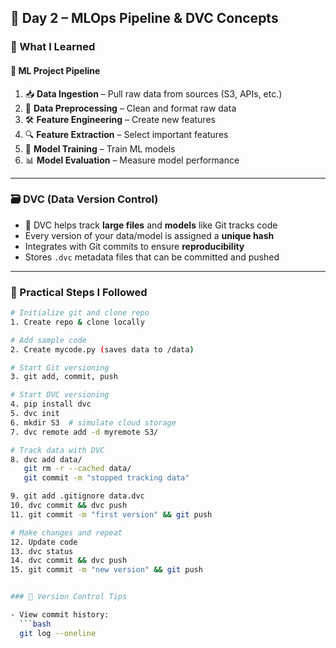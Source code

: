 ## 📘 Day 2 – MLOps Pipeline & DVC Concepts

### 🧠 What I Learned

#### 🔁 ML Project Pipeline
1. 📥 **Data Ingestion** – Pull raw data from sources (S3, APIs, etc.)  
2. 🧹 **Data Preprocessing** – Clean and format raw data  
3. 🛠️ **Feature Engineering** – Create new features  
4. 🔍 **Feature Extraction** – Select important features  
5. 🤖 **Model Training** – Train ML models  
6. 📊 **Model Evaluation** – Measure model performance  

---

### 🗃️ DVC (Data Version Control)

- 🧬 DVC helps track **large files** and **models** like Git tracks code  
- Every version of your data/model is assigned a **unique hash**  
- Integrates with Git commits to ensure **reproducibility**  
- Stores `.dvc` metadata files that can be committed and pushed  

---

### 🔧 Practical Steps I Followed

```bash
# Initialize git and clone repo
1. Create repo & clone locally

# Add sample code
2. Create mycode.py (saves data to /data)

# Start Git versioning
3. git add, commit, push

# Start DVC versioning
4. pip install dvc
5. dvc init
6. mkdir S3  # simulate cloud storage
7. dvc remote add -d myremote S3/

# Track data with DVC
8. dvc add data/
   git rm -r --cached data/
   git commit -m "stopped tracking data"

9. git add .gitignore data.dvc
10. dvc commit && dvc push
11. git commit -m "first version" && git push

# Make changes and repeat
12. Update code
13. dvc status
14. dvc commit && dvc push
15. git commit -m "new version" && git push


### 🔄 Version Control Tips

- View commit history:  
  ```bash
  git log --oneline
